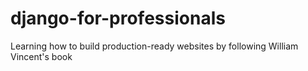 # django-for-professionals
  Learning how to build production-ready websites by following William Vincent's book 
